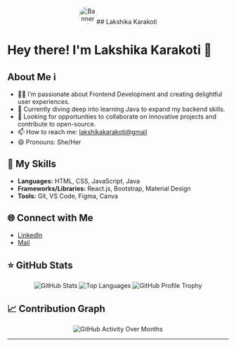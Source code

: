<div align="center">
  <img style="height: 40px; width: 40px; border-radius: 50%;" src="https://avatars.githubusercontent.com/u/161722593?s=400&u=75ca221726ea4ae780992ad03c376f35ad624c6f&v=4" alt="Banner">## Lakshika Karakoti
</div>

# Hey there! I'm Lakshika Karakoti 👋

## About Me ℹ️
- 👩‍💻 I’m passionate about Frontend Development and creating delightful user experiences.
- 🌱 Currently diving deep into learning Java to expand my backend skills.
- 💼 Looking for opportunities to collaborate on innovative projects and contribute to open-source.
- 📫 How to reach me: [lakshikakarakoti@gmail](mailto:lakshikakarakoti@gmail.com)
- 😄 Pronouns: She/Her

## 🚀 My Skills
- **Languages:** HTML, CSS, JavaScript, Java
- **Frameworks/Libraries:** React.js, Bootstrap, Material Design
- **Tools:** Git, VS Code, Figma, Canva

## 🌐 Connect with Me
- [LinkedIn](https://www.linkedin.com/in/lakshikakarakoti/)
- [Mail](mailto:lakshikakarakoti@gmail.com)

## ⭐ GitHub Stats
<div align="center">
  <img src="https://github-readme-stats.vercel.app/api?username=lakshikakarakoti&show_icons=true&theme=algolia" alt="GitHub Stats">
  <img src="https://github-readme-stats.vercel.app/api/top-langs/?username=lakshikakarakoti&layout=compact&theme=algolia" alt="Top Languages">
  <img src="https://github-profile-trophy.vercel.app/?username=lakshikakarakoti&theme=algolia" alt="GitHub Profile Trophy">
</div>

## 📈 Contribution Graph
<div align="center">
  <img src="github_activity.png" alt="GitHub Activity Over Months">
</div>

---
